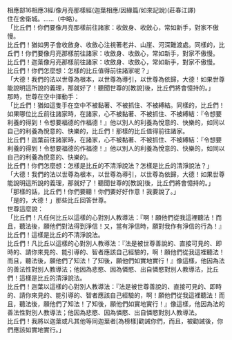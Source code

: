 相應部16相應3經/像月亮那樣經(迦葉相應/因緣篇/如來記說)(莊春江譯)  
住在舍衛城。……（中略）。  
「比丘們！你們要像月亮那樣前往諸家：收斂身、收斂心，常如新手，對家不傲慢。  
比丘們！猶如男子會收斂身、收斂心注視著老井、山崖、河深難渡處。同樣的，比丘們！你們要像月亮那樣前往諸家：收斂身、收斂心，常如新手，對家不傲慢。  
比丘們！迦葉像月亮那樣前往諸家：收斂身、收斂心，常如新手，對家不傲慢。  
比丘們！你們怎麼想：怎樣的比丘值得前往諸家呢？」  
「大德！我們的法以世尊為根本，以世尊為導引，以世尊為依歸，大德！如果世尊能說明這所說的義理，那就好了！聽聞世尊的[教說]後，比丘們將會憶持的。」  
那時，世尊在空中揮動手：  
「比丘們！猶如這隻手在空中不被黏著、不被抓住、不被縛結。同樣的，比丘們！如果哪位比丘前往諸家時，在諸家，心不被黏著、不被抓住、不被縛結：『令想要利養的得到！令想要福德的作福德！』他以別人的利養為悅意的、快樂的，如同以自己的利養為悅意的、快樂的，比丘們！那樣的比丘值得前往諸家。  
比丘們！迦葉前往諸家時，在諸家，心不被黏著、不被抓住、不被縛結：『令想要利養的得到！令想要福德的作福德！』他以別人的利養為悅意的、快樂的，如同以自己的利養為悅意的、快樂的。  
比丘們！你們怎麼想：怎樣是比丘的不清淨說法？怎樣是比丘的清淨說法？」  
「大德！我們的法以世尊為根本，以世尊為導引，以世尊為依歸，大德！如果世尊能說明這所說的義理，那就好了！聽聞世尊的[教說]後，比丘們將會憶持的。」  
「那樣的話，比丘們！你們要聽！你們要好好作意！我要說了。」  
「是的，大德！」那些比丘回答世尊。  
世尊這麼說：  
「比丘們！凡任何比丘以這樣的心對別人教導法：『啊！願他們從我這裡聽法！而且，聽法後，願他們對法得到淨信！又，當有淨信時，願對我作有淨信的行為！』比丘們！這樣是比丘的不清淨說法。  
比丘們！凡比丘以這樣的心對別人教導法：『法是被世尊善說的、直接可見的、即時的、請你來見的、能引導的、智者應該自己經驗的，啊！願他們從我這裡聽法！而且，聽法後，願他們了知法！了知後，願他們如實地實行！』像這樣，他因為法的善法性對別人教導法；他因為悲愍、因為憐愍、出自憐愍對別人教導法，比丘們！這樣是比丘的清淨說法。  
比丘們！迦葉以這樣的心對別人教導法：『法是被世尊善說的、直接可見的、即時的、請你來見的、能引導的、智者應該自己經驗的，啊！願他們從我這裡聽法！而且，聽法後，願他們了知法！了知後，願他們如實地實行！』像這樣，他因為法的善法性對別人教導法；他因為悲愍、因為憐愍、出自憐愍對別人教導法。  
比丘們！我將以迦葉或凡其他等同迦葉者[為榜樣]勸誡你們，而且，被勸誡後，你們應該如實地實行。」  
  
  
